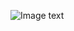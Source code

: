 ![Image text](http://git.starsriver.net:8110/starsriver/circuits-design/-/raw/master/Modules/%23WirelessPowerP40_Transmitter(TS61002+TS80003)/preview.jpg)